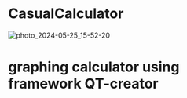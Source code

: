 # CasualCalculator



![photo_2024-05-25_15-52-20](https://github.com/cvrseq/CasualCalculator/assets/152638273/44a9c326-33a3-4f6a-bb4f-e25a87c50f70)



# graphing calculator using framework  QT-creator
